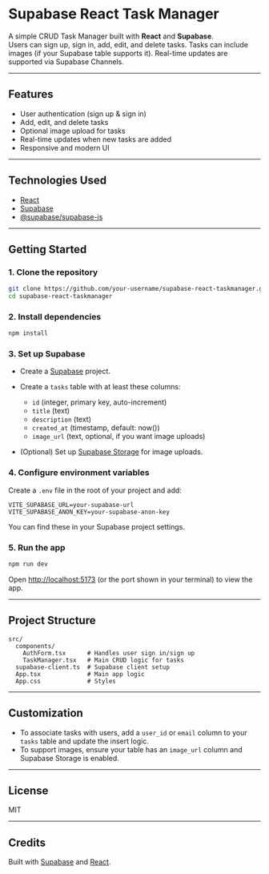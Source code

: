 # Supabase React Task Manager

A simple CRUD Task Manager built with **React** and **Supabase**.  
Users can sign up, sign in, add, edit, and delete tasks. Tasks can include images (if your Supabase table supports it). Real-time updates are supported via Supabase Channels.

---

## Features

- User authentication (sign up & sign in)
- Add, edit, and delete tasks
- Optional image upload for tasks
- Real-time updates when new tasks are added
- Responsive and modern UI

---

## Technologies Used

- [React](https://react.dev/)
- [Supabase](https://supabase.com/)
- [@supabase/supabase-js](https://supabase.com/docs/reference/javascript/introduction)

---

## Getting Started

### 1. Clone the repository

```bash
git clone https://github.com/your-username/supabase-react-taskmanager.git
cd supabase-react-taskmanager
```

### 2. Install dependencies

```bash
npm install
```

### 3. Set up Supabase

- Create a [Supabase](https://supabase.com/) project.
- Create a `tasks` table with at least these columns:

  - `id` (integer, primary key, auto-increment)
  - `title` (text)
  - `description` (text)
  - `created_at` (timestamp, default: now())
  - `image_url` (text, optional, if you want image uploads)

- (Optional) Set up [Supabase Storage](https://supabase.com/docs/guides/storage) for image uploads.

### 4. Configure environment variables

Create a `.env` file in the root of your project and add:

```
VITE_SUPABASE_URL=your-supabase-url
VITE_SUPABASE_ANON_KEY=your-supabase-anon-key
```

You can find these in your Supabase project settings.

### 5. Run the app

```bash
npm run dev
```

Open [http://localhost:5173](http://localhost:5173) (or the port shown in your terminal) to view the app.

---

## Project Structure

```
src/
  components/
    AuthForm.tsx      # Handles user sign in/sign up
    TaskManager.tsx   # Main CRUD logic for tasks
  supabase-client.ts  # Supabase client setup
  App.tsx             # Main app logic
  App.css             # Styles
```

---

## Customization

- To associate tasks with users, add a `user_id` or `email` column to your `tasks` table and update the insert logic.
- To support images, ensure your table has an `image_url` column and Supabase Storage is enabled.

---

## License

MIT

---

## Credits

Built with [Supabase](https://supabase.com/) and [React](https://react.dev/).
